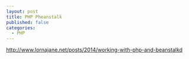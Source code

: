 ```yaml
---
layout: post
title: PHP Pheanstalk
published: false
categories:
  - PHP
---
```

http://www.lornajane.net/posts/2014/working-with-php-and-beanstalkd